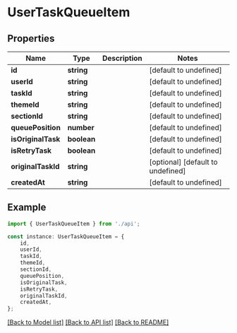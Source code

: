 # UserTaskQueueItem


## Properties

Name | Type | Description | Notes
------------ | ------------- | ------------- | -------------
**id** | **string** |  | [default to undefined]
**userId** | **string** |  | [default to undefined]
**taskId** | **string** |  | [default to undefined]
**themeId** | **string** |  | [default to undefined]
**sectionId** | **string** |  | [default to undefined]
**queuePosition** | **number** |  | [default to undefined]
**isOriginalTask** | **boolean** |  | [default to undefined]
**isRetryTask** | **boolean** |  | [default to undefined]
**originalTaskId** | **string** |  | [optional] [default to undefined]
**createdAt** | **string** |  | [default to undefined]

## Example

```typescript
import { UserTaskQueueItem } from './api';

const instance: UserTaskQueueItem = {
    id,
    userId,
    taskId,
    themeId,
    sectionId,
    queuePosition,
    isOriginalTask,
    isRetryTask,
    originalTaskId,
    createdAt,
};
```

[[Back to Model list]](../README.md#documentation-for-models) [[Back to API list]](../README.md#documentation-for-api-endpoints) [[Back to README]](../README.md)
